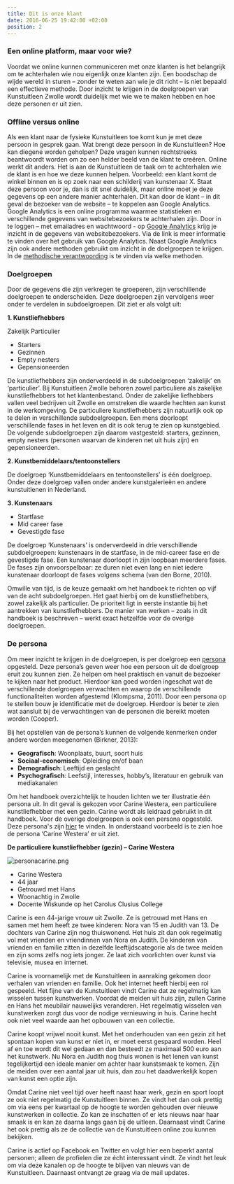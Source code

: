 ```yaml
---
title: Dit is onze klant
date: 2016-06-25 19:42:00 +02:00
position: 2
---
```


### Een online platform, maar voor wie? 
Voordat we online kunnen communiceren met onze klanten is het belangrijk om te achterhalen wie nou eigenlijk onze klanten zijn. Een boodschap de wijde wereld in sturen – zonder te weten aan wie je dit richt – is niet bepaald een effectieve methode. Door inzicht te krijgen in de doelgroepen van Kunstuitleen Zwolle wordt duidelijk met wie we te maken hebben en hoe deze personen er uit zien.  

### Offline versus online
Als een klant naar de fysieke Kunstuitleen toe komt kun je met deze persoon in gesprek gaan. Wat brengt deze persoon in de Kunstuitleen? Hoe kan diegene worden geholpen? Deze vragen kunnen rechtstreeks beantwoordt worden om zo een helder beeld van de klant te creëren. Online werkt dit anders. Het is aan de Kunstuitleen de taak om te achterhalen wie de klant is en hoe we deze kunnen helpen. Voorbeeld: een klant komt de winkel binnen en is op zoek naar een schilderij van kunstenaar X. Staat deze persoon voor je, dan is dit snel duidelijk, maar online moet je deze gegevens op een andere manier achterhalen. Dit kan door de klant – in dit geval de bezoeker van de website – te koppelen aan Google Analytics. Google Analytics is een online programma waarmee statistieken en verschillende gegevens van websitebezoekers te achterhalen zijn. Door in te loggen – met emailadres en wachtwoord - op [Google Analytics](http://www.google.nl/intl/nl/analytics/) krijg je inzicht in de gegevens van websitebezoekers. Via de link is meer informatie te vinden over het gebruik van Google Analytics. Naast Google Analytics zijn ook andere methoden gebruikt om inzicht in de doelgroepen te krijgen. In de [methodische verantwoording](http://hndbk.siteleaf.net/weten/methodische-verantwoording/) is te vinden via welke methoden. 

### Doelgroepen
Door de gegevens die zijn verkregen te groeperen, zijn verschillende doelgroepen te onderscheiden. Deze doelgroepen zijn vervolgens weer onder te verdelen in subdoelgroepen. Dit ziet er als volgt uit: 

**1. Kunstliefhebbers** 

Zakelijk 
Particulier
 
* Starters
* Gezinnen
* Empty nesters
* Gepensioneerden

De kunstliefhebbers zijn onderverdeeld in de subdoelgroepen ‘zakelijk’ en ‘particulier’. Bij Kunstuitleen Zwolle behoren zowel particuliere als zakelijke kunstliefhebbers tot het klantenbestand. Onder de zakelijke liefhebbers vallen veel bedrijven uit Zwolle en omstreken die waarde hechten aan kunst in de werkomgeving. De particuliere kunstliefhebbers zijn natuurlijk ook op te delen in verschillende subdoelgroepen. Een mens doorloopt verschillende fases in het leven en dit is ook terug te zien op kunstgebied. De volgende subdoelgroepen zijn daarom vastgesteld: starters, gezinnen, empty nesters (personen waarvan de kinderen net uit huis zijn) en gepensioneerden. 

**2. Kunstbemiddelaars/tentoonstellers** 

De doelgroep ‘Kunstbemiddelaars en tentoonstellers’ is één doelgroep. Onder deze doelgroep vallen onder andere kunstgalerieën en andere kunstuitlenen in Nederland. 

**3. Kunstenaars** 

* Startfase
* Mid career fase 
* Gevestigde fase

De doelgroep ‘Kunstenaars’ is onderverdeeld in drie verschillende subdoelgroepen: kunstenaars in de startfase, in de mid-career fase en de gevestigde fase. Een kunstenaar doorloopt in zijn loopbaan meerdere fases. De fases zijn onvoorspelbaar: ze duren niet even lang en niet iedere kunstenaar doorloopt de fases volgens schema (van den Borne, 2010).  

Omwille van tijd, is de keuze gemaakt om het handboek te richten op vijf van de acht subdoelgroepen. Het gaat hierbij om de kunstliefhebbers, zowel zakelijk als particulier. De prioriteit ligt in eerste instantie bij het aantrekken van kunstliefhebbers. De manier van werken – zoals in dit handboek is beschreven – werkt exact hetzelfde voor de overige doelgroepen.

### De persona
Om meer inzicht te krijgen in de doelgroepen, is per doelgroep een [persona](http://hndbk.siteleaf.net/weten/methodische-verantwoording/) opgesteld. Deze persona’s geven weer hoe een persoon uit de doelgroep eruit zou kunnen zien. Ze helpen om heel praktisch en vanuit de bezoeker te kijken naar het product. Hierdoor kan goed worden ingeschat wat de verschillende doelgroepen verwachten en waarop de verschillende functionaliteiten worden afgestemd (Klompsma, 2011). 
Door een persona op te stellen bouw je identificatie met de doelgroep. Hierdoor is beter te zien wat aansluit bij de verwachtingen van de personen die bereikt moeten worden (Cooper).

Bij het opstellen van de persona’s kunnen de volgende kenmerken onder andere worden meegenomen (Birkner, 2013):

* **Geografisch**:
Woonplaats, buurt, soort huis
* **Sociaal-economisch**:
Opleiding en/of baan
* **Demografisch**:
Leeftijd en geslacht
* **Psychografisch**: 
Leefstijl, interesses, hobby’s, literatuur en gebruik van mediakanalen 

Om het handboek overzichtelijk te houden lichten we ter illustratie één persona uit. In dit geval is gekozen voor Carine Westera, een particuliere kunstliefhebber met een gezin. Carine wordt als leidraad gebruikt in dit handboek. Voor de overige doelgroepen is ook een persona opgesteld. Deze persona's zijn [hier](http://hndbk.siteleaf.net/weten/) te vinden. In onderstaand voorbeeld is te zien hoe de persona ‘Carine Westera’ er uit ziet.




**De particuliere kunstliefhebber (gezin) – Carine Westera**

![personacarine.png](/uploads/personacarine.png)

* Carine Westera
* 44 jaar
* Getrouwd met Hans
* Woonachtig in Zwolle
* Docente Wiskunde op het Carolus Clusius College

Carine is een 44-jarige vrouw uit Zwolle. Ze is getrouwd met Hans en samen met hem heeft ze twee kinderen: Nora van 15 en Judith van 13. De dochters van Carine zijn nog thuiswonend. Het huis zit dan ook regelmatig vol met vrienden en vriendinnen van Nora en Judith. De kinderen van vrienden en familie zitten in dezelfde leeftijdscategorie als de twee meiden en zijn soms zelfs nog iets jonger. 
Ze laat zich voorlichten over kunst via televisie, musea en internet.

Carine is voornamelijk met de Kunstuitleen in aanraking gekomen door verhalen van vrienden en familie. Ook het internet heeft hierbij een rol gespeeld. Het fijne van de Kunstuitleen vindt Carine dat ze regelmatig kan wisselen tussen kunstwerken. Voordat de meiden uit huis zijn, zullen Carine en Hans het meubilair nauwelijks veranderen. Het regelmatig wisselen van kunstwerken zorgt dus voor de nodige vernieuwing in huis. Carine hecht ook niet veel waarde aan het opbouwen van een collectie. 

Carine koopt vrijwel nooit kunst. Met het onderhouden van een gezin zit het spontaan kopen van kunst er niet in, er moet eerst gespaard worden. Heel af en toe wordt dit wel gedaan en dan besteedt ze maximaal 500 euro aan het kunstwerk. Nu Nora en Judith nog thuis wonen is het lenen van kunst tegelijkertijd een ideale manier om achter haar kunstsmaak te komen. Zijn de meiden over een aantal jaar uit huis, dan zou het daadwerkelijk kopen van kunst een optie zijn. 

Omdat Carine niet veel tijd over heeft naast haar werk, gezin en sport loopt ze ook niet regelmatig de Kunstuitleen binnen. Ze vindt het dan ook prettig om via eens per kwartaal op de hoogte te worden gehouden over nieuwe kunstwerken in collectie. Zo kan ze inschatten of er iets nieuws naar haar smaak is en kan ze daarna langs gaan bij de uitleen. Daarnaast vindt Carine het ook prettig als ze de collectie van de Kunstuitleen online zou kunnen bekijken. 

Carine is actief op Facebook en Twitter en volgt hier een beperkt aantal personen; alleen de profielen die ze écht interessant vindt. Ze vindt het leuk om via deze kanalen op de hoogte te blijven van nieuws van de Kunstuitleen. Daarnaast ontvangt ze graag via de mail updates. 


